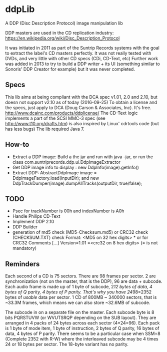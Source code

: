 # ddpLib
A DDP (Disc Description Protocol) image manipulation lib

DDP masters are used in the CD replication industry: https://en.wikipedia.org/wiki/Disc_Description_Protocol

It was initiated in 2011 as part of the Suntrip Records systems with the goal to extract the label's CD masters perfectly. It was not really tested with DVDs, and very little with other CD specs (CDi, CD-Text, etc)
Further work was added in 2013 to try to build a DDP writer + its UI (something similar to Sonoris' DDP Creator for example) but it was never completed.

## Specs
This lib aims at being compliant with the DCA spec v1.01, 2.0 and 2.10, but doesn not support v2.10 as of today (2016-09-25)
To obtain a license and the specs, just apply to DCA (Doug Carson & Associates, Inc). It's free. http://www.dcainc.com/products/ddplicense/
The CD-Text logic implements a part of the SCSI MMC-3 spec (see http://www.t10.org/drafts.htm) is also inspired by Linux' cdrtools code (but has less bugs)
The lib required Java 7.

## How-to
- Extract a DDP image: Build a the jar and run with java -jar, or run the class com.suntriprecords.ddp.ui.DdpImageExtractor
- Get DDP image info to display : new DdpInfo(image).getInfo()
- Extract DDP: AbstractDdpImage image = DdpImageFactory.load(inputDir); and new DdpTrackDumper(image).dumpAllTracks(outputDir, true/false);


## TODO
- Psec for trackNumber is 00h and indexNumber is A0h
- Handle Philips CD-Text
- Implement DDP 2.10
- DDP Builder
- generation of md5 check (MD5-Checksum.md5) or CRC32 check (CHECKSUM.TXT) check
    Format:
        <MD5 on 32 hex digits> *<file>
        or for CRC32
        Comments [...]
        Version=1.01
        <file>=<crc32 on 8 hex digits> (= is not mandatory)


## Reminders
Each second of a CD is 75 sectors.
There are 98 frames per sector. 2 are synchronization (not on the master, that is the DDP), 96 are data + subcode.
Each audio frame is made up of 1 byte of subcode, 2*12 bytes of data, 4 bytes of Q parity, 4 bytes of P parity.
That's why you have 24*98=2352 bytes of *usable* data per sector.
1 CD of 800MB ~ 340000 sectors, that is ~33.3M frames, which means we can also store ~32.6MB of subcode.

The subcode in on a separate file on the master.
Each subcode byte is 8 bits PQRSTUVW (or WVUTSRQP depending on the SUB layout). They are arranged in 4 packs of 24 bytes across each sector (4*24=96).
Each pack is 1 byte of mode item, 1 byte of instruction, 2 bytes of Q parity, 16 bytes of data, 4 bytes of P parity.
There seems to be a particular case when SSM=8 (Complete 2352 with R-W) where the interleaved subcode may be 4 times 24 or 18 bytes per sector. The 18-byte variant has no parity.
